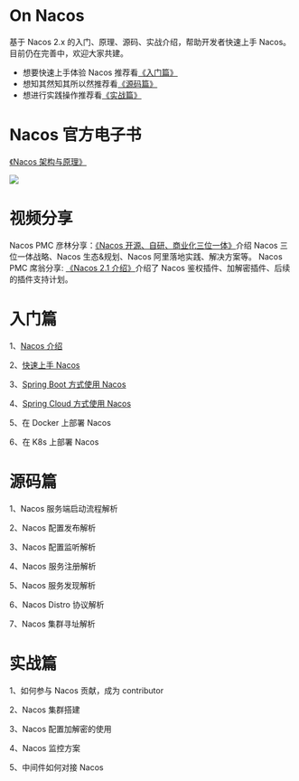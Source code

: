 # On Nacos

基于 Nacos 2.x 的入门、原理、源码、实战介绍，帮助开发者快速上手 Nacos。目前仍在完善中，欢迎大家共建。
- 想要快速上手体验 Nacos 推荐看[《入门篇》](#start)
- 想知其然知其所以然推荐看[《源码篇》](#sourceCode)
- 想进行实践操作推荐看[《实战篇》](#practice)


# Nacos 官方电子书
[《Nacos 架构与原理》](https://developer.aliyun.com/ebook/36?spm=a2c6h.20345107.ebook-index.28.ab5e4e645ldrMy)

![](https://tva1.sinaimg.cn/large/e6c9d24ely1h3imyk0dgsj20mo0e675e.jpg)

# 视频分享
Nacos PMC 彦林分享：[《Nacos 开源、自研、商业化三位一体》](https://developer.aliyun.com/learning/course/958)介绍 Nacos 三位一体战略、Nacos 生态&规划、Nacos 阿里落地实践、解决方案等。
Nacos PMC 席翁分享: [《Nacos 2.1 介绍》](https://developer.aliyun.com/live/249208)介绍了 Nacos 鉴权插件、加解密插件、后续的插件支持计划。


# <a id="start">入门篇</a>
1、[Nacos 介绍](docs/Nacos%20介绍.md)

2、[快速上手 Nacos](docs/快速上手%20Nacos.md)

3、[Spring Boot 方式使用 Nacos](docs/Spring%20Boot%20方式使用%20Nacos.md)

4、[Spring Cloud 方式使用 Nacos](docs/Spring%20Cloud%20方式使用%20Nacos.md)

5、在 Docker 上部署 Nacos

6、在 K8s 上部署 Nacos

# <a id="sourceCode">源码篇</a>
1、Nacos 服务端启动流程解析

2、Nacos 配置发布解析

3、Nacos 配置监听解析

4、Nacos 服务注册解析

5、Nacos 服务发现解析

6、Nacos Distro 协议解析

7、Nacos 集群寻址解析

# <a id="practice">实战篇</a>
1、如何参与 Nacos 贡献，成为 contributor

2、Nacos 集群搭建

3、Nacos 配置加解密的使用

4、Nacos 监控方案

5、中间件如何对接 Nacos